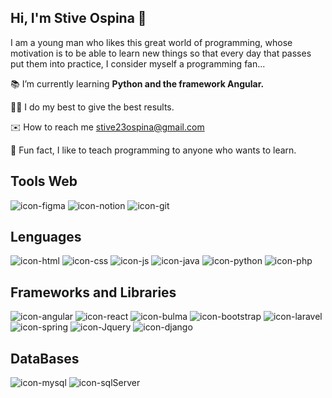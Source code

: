## Hi, I'm Stive Ospina 👋

<!--
**StivenB23/StivenB23** is a ✨ _special_ ✨ repository because its `README.md` (this file) appears on your GitHub profile.

Here are some ideas to get you started:

-->
I am a young man who likes this great world of programming, whose motivation is to be able to learn new things so that every day that passes put them into practice, I consider myself a programming fan...

📚 I’m currently learning **Python and the framework Angular.**

👨‍💻 I do my best to give the best results.

✉️ How to reach me stive23ospina@gmail.com

🤝 Fun fact, I like to teach programming to anyone who wants to learn.

## Tools Web

![icon-figma](https://user-images.githubusercontent.com/100744204/166333664-2256689a-9e4e-4924-8f10-96b5f94dc9bc.png)
![icon-notion](https://user-images.githubusercontent.com/100744204/166334106-14a8cf46-9916-41a0-8088-52dcfd5daa9d.png)
![icon-git](https://user-images.githubusercontent.com/100744204/166334114-ba01e715-91fd-4077-936f-2153d175c463.png)

## Lenguages

![icon-html](https://user-images.githubusercontent.com/100744204/166330508-61df6ff9-fe44-4a54-b5f0-c05a2a9a71a5.png)
![icon-css](https://user-images.githubusercontent.com/100744204/166330821-e8901eba-a084-42c7-a43d-a9279fc3ce76.png)
![icon-js](https://user-images.githubusercontent.com/100744204/166331643-9ee823f6-e56e-4097-b077-7441e432eed2.png)
![icon-java](https://user-images.githubusercontent.com/100744204/166332022-605bf9f4-e8b5-40df-8dc5-d0f06c6661d3.png)
![icon-python](https://user-images.githubusercontent.com/100744204/166332214-79186573-17c1-4138-96e1-1be3b0c6cdca.png)
![icon-php](https://user-images.githubusercontent.com/100744204/166332900-63305394-b690-4af4-b37d-f73961822a72.png)

## Frameworks and Libraries

![icon-angular](https://user-images.githubusercontent.com/100744204/166335077-afefc3bb-d63e-4b76-8a03-55d94728bc7e.png)
![icon-react](https://user-images.githubusercontent.com/100744204/166334640-ac9c430f-cc15-4f2e-9bc4-bc50facdb8b7.png)
![icon-bulma](https://user-images.githubusercontent.com/100744204/166335598-b04f5d03-0fb2-49c9-9192-e49b68c1d686.png)
![icon-bootstrap](https://user-images.githubusercontent.com/100744204/166335643-3bc320e7-6d8b-490d-9eaf-91f26543918e.png)
![icon-laravel](https://user-images.githubusercontent.com/100744204/166335998-3b89ff8a-fd71-4a86-9c02-164464c619d0.png)
![icon-spring](https://user-images.githubusercontent.com/100744204/166336232-1fea0bbd-3024-471e-9077-20dfb65a16ba.png)
![icon-Jquery](https://user-images.githubusercontent.com/100744204/166336550-9de95832-189e-488c-88da-4a3cfc27c100.png)
![icon-django](https://user-images.githubusercontent.com/100744204/166337892-ecf53751-ca2f-40b4-8cb2-e0c075853eaf.png)
## DataBases

![icon-mysql](https://user-images.githubusercontent.com/100744204/166337002-9135bba1-aee9-480c-b64b-18a053eb070c.png)
![icon-sqlServer](https://user-images.githubusercontent.com/100744204/166337352-b1d4fedf-03d8-4a17-9d38-e84fa464ba76.png)



